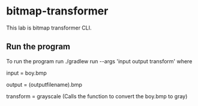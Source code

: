 # bitmap-transformer
 This lab is bitmap transformer CLI.
 
## Run the program
To run the program run ./gradlew run --args 'input output transform' where 

 input = boy.bmp

 output = (outputfilename).bmp

 transform = grayscale (Calls the function to convert the boy.bmp to gray)
